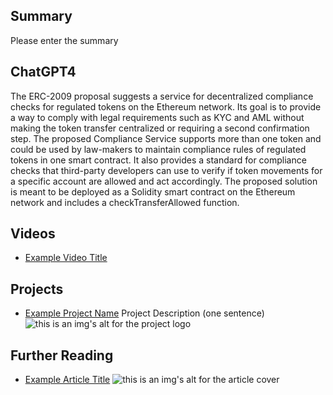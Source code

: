 ## Summary

Please enter the summary

## ChatGPT4

The ERC-2009 proposal suggests a service for decentralized compliance checks for regulated tokens on the Ethereum network. Its goal is to provide a way to comply with legal requirements such as KYC and AML without making the token transfer centralized or requiring a second confirmation step. The proposed Compliance Service supports more than one token and could be used by law-makers to maintain compliance rules of regulated tokens in one smart contract. It also provides a standard for compliance checks that third-party developers can use to verify if token movements for a specific account are allowed and act accordingly. The proposed solution is meant to be deployed as a Solidity smart contract on the Ethereum network and includes a checkTransferAllowed function.

## Videos

- [Example Video Title](https://www.youtube.com/watch?v=TDGq4aeevgY)

## Projects

- [Example Project Name](https://xxxx.xxx/xxxxx) Project Description (one sentence) ![this is an img's alt for the project logo](https://xxxx.xxx/project-logo.xxx)

## Further Reading

- [Example Article Title](https://xxxx.xxx/xxxxx) ![this is an img's alt for the article cover](https://xxxx.xxx/article-cover.xxx)
